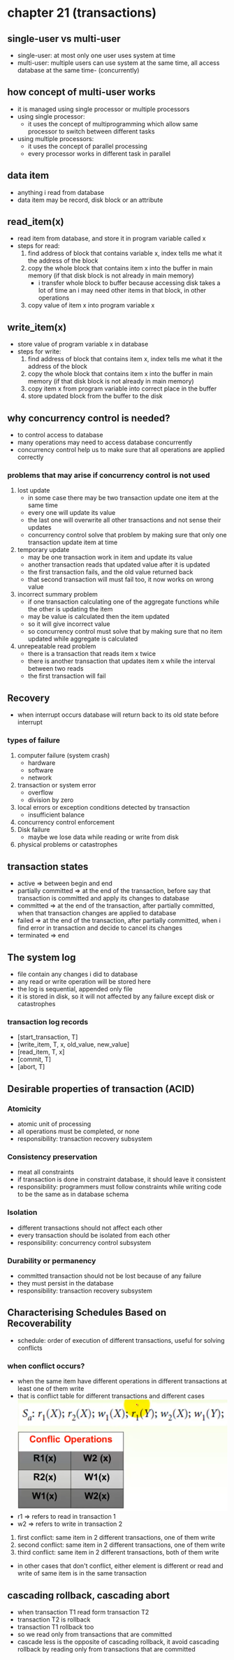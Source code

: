 # chapter 21 (transactions)

## single-user vs multi-user

- single-user: at most only one user uses system at time
- multi-user: multiple users can use system at the same time, all access database at the same time- (concurrently)

## how concept of multi-user works

- it is managed using single processor or multiple processors
- using single processor:
    - it uses the concept of multiprogramming which allow same processor to switch between different tasks
- using multiple processors:
    - it uses the concept of parallel processing
    - every processor works in different task in parallel

## data item

- anything i read from database
- data item may be record, disk block or an attribute

## read_item(x)

- read item from database, and store it in program variable called x
- steps for read:
    1. find address of block that contains variable x, index tells me what it the address of the block
    2. copy the whole block that contains item x into the buffer in main memory
       (if that disk block is not already in main memory)
        - i transfer whole block to buffer because accessing disk takes a lot of time
          an i may need other items in that block, in other operations
    3. copy value of item x into program variable x

## write_item(x)

- store value of program variable x in database
- steps for write:
    1. find address of block that contains item x, index tells me what it the address of the block
    2. copy the whole block that contains item x into the buffer in main memory
       (if that disk block is not already in main memory)
    3. copy item x from program variable into correct place in the buffer
    4. store updated block from the buffer to the disk

## why concurrency control is needed?
- to control access to database
- many operations may need to access database concurrently
- concurrency control help us to make sure that all operations are applied correctly
### problems that may arise if concurrency control is not used
1. lost update
   - in some case there may be two transaction update one item at the same time
   - every one will update its value
   - the last one will overwrite all other transactions and not sense their updates
   - concurrency control solve that problem by making sure that only one transaction update item at time
2. temporary update
   - may be one transaction work in item and update its value
   - another transaction reads that updated value after it is updated
   - the first transaction fails, and the old value returned back
   - that second transaction will must fail too, it now works on wrong value
3. incorrect summary problem 
   - if one transaction calculating one of the aggregate functions while the other is updating the item
   - may be value is calculated then the item updated
   - so it will give incorrect value
   - so concurrency control must solve that by making sure that no item updated while aggregate is calculated
4. unrepeatable read problem
   - there is a transaction that reads item x twice
   - there is another transaction that updates item x while the interval between two reads
   - the first transaction will fail
## Recovery
- when interrupt occurs database will return back to its old state before interrupt
### types of failure
1. computer failure (system crash)
   - hardware
   - software
   - network
2. transaction or system error
   - overflow
   - division by zero
3. local errors or exception conditions detected by transaction
   - insufficient balance
4. concurrency control enforcement
5. Disk failure
   - maybe we lose data while reading or write from disk
6. physical problems or catastrophes

## transaction states
- active => between begin and end
- partially committed => at the end of the transaction, before say that transaction is committed and apply its changes to database
- committed => at the end of the transaction, after partially committed, when that transaction changes are applied to database
- failed => at the end of the transaction, after partially committed, when i find error in transaction and decide to cancel its changes
- terminated => end

## The system log
- file contain any changes i did to database
- any read or write operation will be stored here
- the log is sequential, appended only file
- it is stored in disk, so it will not affected by any failure except disk or catastrophes

### transaction log records
- [start_transaction, T]
- [write_item, T, x, old_value, new_value]
- [read_item, T, x]
- [commit, T]
- [abort, T]

## Desirable properties of transaction (ACID)
### Atomicity
- atomic unit of processing
- all operations must be completed, or none
- responsibility: transaction recovery subsystem  
### Consistency preservation
- meat all constraints
- if transaction is done in constraint database, it should leave it consistent
- responsibility: programmers must follow constraints while writing code to be the same as in database schema
### Isolation
- different transactions should not affect each other
- every transaction should be isolated from each other
- responsibility: concurrency control subsystem
### Durability or permanency
- committed transaction should not be lost because of any failure
- they must persist in the database
- responsibility: transaction recovery subsystem

## Characterising Schedules Based on Recoverability
- schedule: order of execution of different transactions, useful for solving conflicts
### when conflict occurs?
- when the same item have different operations in different transactions at least one of them write
- that is conflict table for different transactions and different cases
![](./images/conflict.PNG)
- r1 => refers to read in transaction 1
- w2 => refers to write in transaction 2
1. first conflict: same item in 2 different transactions, one of them write
2. second conflict: same item in 2 different transactions, one of them write
3. third conflict: same item in 2 different transactions, both of them write

- in other cases that don't conflict, either element is different 
or read and write of same item is in the same transaction

## cascading rollback, cascading abort
- when transaction T1 read form transaction T2
- transaction T2 is rollback
- transaction T1 rollback too
- so we read only from transactions that are committed
- cascade less is the opposite of cascading rollback, 
it avoid cascading rollback by reading only from transactions that are committed